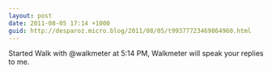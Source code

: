 ```yaml
---
layout: post
date: 2011-08-05 17:14 +1000
guid: http://desparoz.micro.blog/2011/08/05/t99377723469864960.html
---
```

Started Walk with @walkmeter at 5:14 PM, Walkmeter will speak your replies to me.
